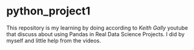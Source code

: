 # python_project1
This repository is my learning by doing according to *Keith Gally* youtube that discuss about using Pandas in Real Data Science Projects. I did by myself and little help from the videos.
